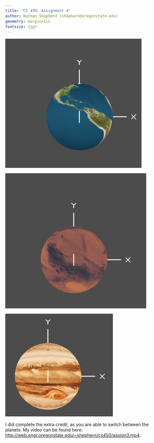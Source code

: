 ```yaml
---
title: "CS 450: Assignment 4"
author: Nathan Shepherd (shephern@oregonstate.edu)
geometry: margin=1in
fontsize: 11pt
---
```


![Earth](./img/earth.png)

![Mars](./img/mars.png)

![Jupiter](./img/jupiter.png)

I did complete the extra credit, as you are able to switch between the planets.
My video can be found here: http://web.engr.oregonstate.edu/~shephern/cs450/assign3.mp4.
